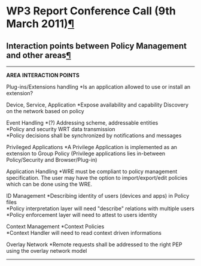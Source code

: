 WP3 Report Conference Call (9th March 2011)[¶](#WP3-Report-Conference-Call-9th-March-2011)
==========================================================================================

Interaction points between Policy Management and other areas[¶](#Interaction-points-between-Policy-Management-and-other-areas)
------------------------------------------------------------------------------------------------------------------------------

  ------------------------------------ ------------------------------------
  **AREA**                             **INTERACTION POINTS**

  Plug-ins/Extensions handling         \*Is an application allowed to use
                                       or install an extension?

  Device, Service, Application         \*Expose availability and capability
  Discovery                            on the network based on policy

  Event Handling                       \*(?) Addressing scheme, addressable
                                       entities\
                                       \*Policy and security WRT data
                                       transmission\
                                       \*Policy decisions shall be
                                       synchronized by notifications and
                                       messages

  Privileged Applications              \*A Privilege Application is
                                       implemented as an extension to Group
                                       Policy (Privilege applications lies
                                       in-between Policy/Security and
                                       Browser/Plug-in)

  Application Handling                 \*WRE must be compliant to policy
                                       management specification. The user
                                       may have the option to
                                       import/export/edit policies which
                                       can be done using the WRE.

  ID Management                        \*Describing identity of users
                                       (devices and apps) in Policy files\
                                       \*Policy interpretation layer will
                                       need "describe" relations with
                                       multiple users\
                                       \*Policy enforcement layer will need
                                       to attest to users identity

  Context Management                   \*Context Policies\
                                       \*Context Handler will need to read
                                       context driven informations

  Overlay Network                      \*Remote requests shall be addressed
                                       to the right PEP using the overlay
                                       network model
  ------------------------------------ ------------------------------------


